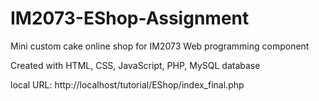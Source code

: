 # IM2073-EShop-Assignment
Mini custom cake online shop for IM2073 Web programming component

Created with HTML, CSS, JavaScript, PHP, MySQL database

local URL: http://localhost/tutorial/EShop/index_final.php
